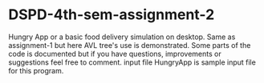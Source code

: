 # DSPD-4th-sem-assignment-2
Hungry App or a basic food delivery simulation on desktop.
Same as assignment-1 but here AVL tree's use is demonstrated.
Some parts of the code is documented but if you have questions, improvements or suggestions feel free to comment.
input file HungryApp is sample input file for this program.

